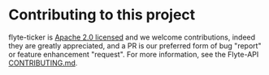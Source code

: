 # Contributing to this project

flyte-ticker is [Apache 2.0 licensed](LICENSE) and we welcome contributions,
indeed they are greatly appreciated, and a PR is our preferred form of bug
"report" or feature enhancement "request". For more information, see the
Flyte-API [CONTRIBUTING.md](https://github.com/HotelsDotCom/flyte/blob/master/CONTRIBUTING.md).
